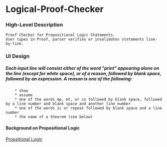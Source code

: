 Logical-Proof-Checker
=====================

### High-Level Description ###
``` 
Proof Checker for Propositional Logic Statements.
User types in Proof, parser verifies or invalidates statements line-by-line.
```  
### UI Design ###
##### Each input line will consist either of the word "print" appearing alone on the line (except for white space), or of a reason, followed by blank space, followed by an expression. A reason is one of the following: #####
```
    * show
    * assume
    * one of the words mp, mt, or co followed by blank space, followed by a line number and blank space and another line number
    * one of the words ic or repeat followed by blank space and a line number
    * the name of a theorem (see below)

```



#### Background on Propositional Logic ####
[Propsitional Logic](http://inst.eecs.berkeley.edu/~cs61bl/su13/projects/proj2/prop.logic.html)


